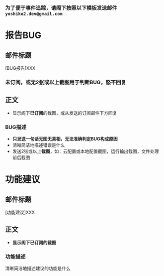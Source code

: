 ### 为了便于事件追踪，请阁下按照以下模板发送邮件 `yoshiko2.dev@gmail.com`

# 报告BUG
## 邮件标题
[BUG报告]XXX

### 未订阅，或无2张或以上截图用于判断BUG，怒不回复

## 正文
* 显示阁下**已订阅**的截图，或从发送的订阅邮件下方回复

### BUG描述
* **只发送一句话无图无真相，无法准确判定BUG构成原因**
* 清晰简洁地描述错误是什么
* 发送2张或以上**截图**，如：云配置或本地配置截图，运行输出截图，文件处理前后截图

# 功能建议
## 邮件标题
[功能建议]XXX

## 正文
* **显示阁下已订阅的截图**

### 功能描述
清晰简洁地描述建议的功能是什么

